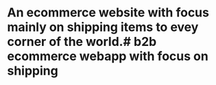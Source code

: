 # An ecommerce website with focus mainly on shipping items to evey corner of the world.# b2b ecommerce webapp with focus on shipping
